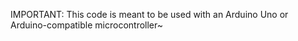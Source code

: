 IMPORTANT: This code is meant to be used with an Arduino Uno or Arduino-compatible microcontroller~

